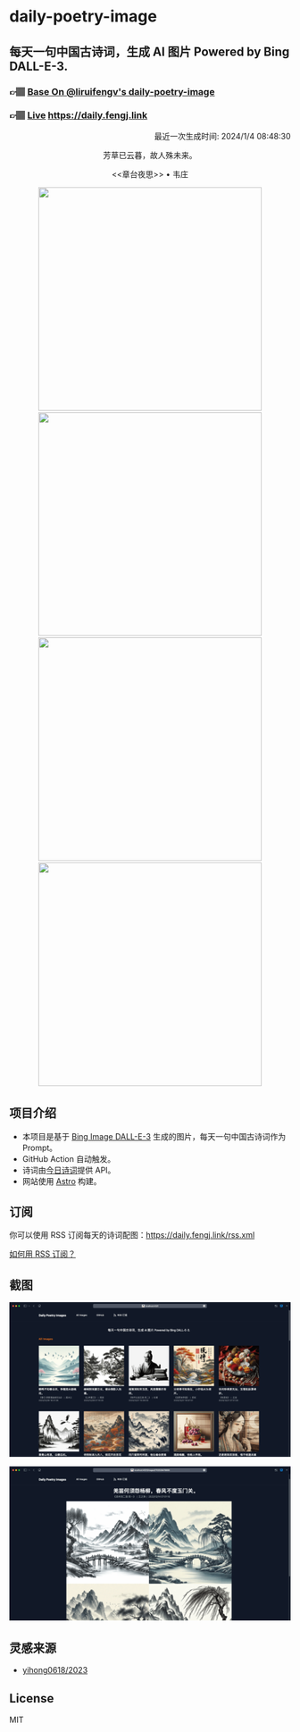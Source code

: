 
# daily-poetry-image

## 每天一句中国古诗词，生成 AI 图片 Powered by Bing DALL-E-3.

### 👉🏽 [Base On @liruifengv's daily-poetry-image](https://github.com/liruifengv/daily-poetry-image)

### 👉🏽 [Live](https://daily.fengj.link) https://daily.fengj.link

<p align="right">
  最近一次生成时间: 2024/1/4 08:48:30
</p>
<p align="center">
芳草已云暮，故人殊未来。
</p>
<p align="center">
<<章台夜思>> • 韦庄
</p>
<p align="center">
<img src="https://tse2.mm.bing.net/th/id/OIG.fjvRa4EH8zbHbpRmj2lc" height="400" width="400" />
<img src="https://tse3.mm.bing.net/th/id/OIG.sy3jkdQUe1eaWoMCUxkC" height="400" width="400" />
<img src="https://tse3.mm.bing.net/th/id/OIG.urqfzTeU.5pN4zJmhkGI" height="400" width="400" />
<img src="https://tse3.mm.bing.net/th/id/OIG.2lnocByVCnz5vP7BH4Yx" height="400" width="400" />
</p>

## 项目介绍

-   本项目是基于 [Bing Image DALL-E-3](https://www.bing.com/images/create) 生成的图片，每天一句中国古诗词作为 Prompt。
-   GitHub Action 自动触发。
-   诗词由[今日诗词](https://www.jinrishici.com/)提供 API。
-   网站使用 [Astro](https://astro.build) 构建。

## 订阅

你可以使用 RSS 订阅每天的诗词配图：https://daily.fengj.link/rss.xml

[如何用 RSS 订阅？](https://zhuanlan.zhihu.com/p/55026716)

## 截图

![图片列表](./screenshots/Snipaste_2023-12-28_21-00-26.png)

![图片详情](./screenshots/Snipaste_2023-12-28_21-00-53.png)

## 灵感来源

-   [yihong0618/2023](https://github.com/yihong0618/2023)

## License

MIT
